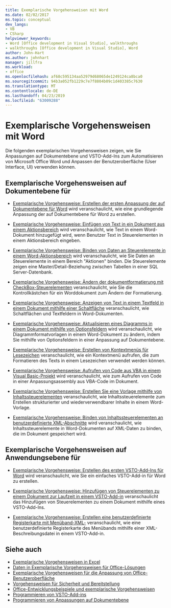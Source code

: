 ```yaml
---
title: Exemplarische Vorgehensweisen mit Word
ms.date: 02/02/2017
ms.topic: conceptual
dev_langs:
- VB
- CSharp
helpviewer_keywords:
- Word [Office development in Visual Studio], walkthroughs
- walkthroughs [Office development in Visual Studio], Word
author: John-Hart
ms.author: johnhart
manager: jillfra
ms.workload:
- office
ms.openlocfilehash: af68c595134aa52979d68065de1249124ca8bca0
ms.sourcegitcommit: 94b3a052fb1229c7e7f8804b09c1d403385c7630
ms.translationtype: MT
ms.contentlocale: de-DE
ms.lasthandoff: 04/23/2019
ms.locfileid: "63009288"
---
```

# <a name="walkthroughs-using-word"></a>Exemplarische Vorgehensweisen mit Word
  Die folgenden exemplarischen Vorgehensweisen zeigen, wie Sie Anpassungen auf Dokumentebene und VSTO-Add-Ins zum Automatisieren von Microsoft Office Word und Anpassen der Benutzeroberfläche (User Interface, UI) verwenden können.

## <a name="document-level-walkthroughs"></a>Exemplarische Vorgehensweisen auf Dokumentebene für
- [Exemplarische Vorgehensweise: Erstellen der ersten Anpassung der auf Dokumentebene für Word](../vsto/walkthrough-creating-your-first-document-level-customization-for-word.md) wird veranschaulicht, wie eine grundlegende Anpassung der auf Dokumentebene für Word zu erstellen.

- [Exemplarische Vorgehensweise: Einfügen von Text in ein Dokument aus einem Aktionsbereich](../vsto/walkthrough-inserting-text-into-a-document-from-an-actions-pane.md) wird veranschaulicht, wie Text in einem Word-Dokument hinzugefügt wird, wenn Benutzer Text in Steuerelementen in einem Aktionsbereich eingeben.

- [Exemplarische Vorgehensweise: Binden von Daten an Steuerelemente in einem Word-Aktionsbereich](../vsto/walkthrough-binding-data-to-controls-on-a-word-actions-pane.md) wird veranschaulicht, wie Sie Daten an Steuerelemente in einem Bereich "Aktionen" binden. Die Steuerelemente zeigen eine Master/Detail-Beziehung zwischen Tabellen in einer SQL Server-Datenbank.

- [Exemplarische Vorgehensweise: Ändern der dokumentformatierung mit CheckBox-Steuerelementen](../vsto/walkthrough-changing-document-formatting-using-checkbox-controls.md) veranschaulicht, wie Sie die Kontrollkästchen für ein Worddokument zum Ändern der Formatierung.

- [Exemplarische Vorgehensweise: Anzeigen von Text in einem Textfeld in einem Dokument mithilfe einer Schaltfläche](../vsto/walkthrough-displaying-text-in-a-text-box-in-a-document-using-a-button.md) veranschaulicht, wie Schaltflächen und Textfeldern in Word-Dokumenten.

- [Exemplarische Vorgehensweise: Aktualisieren eines Diagramms in einem Dokument mithilfe von Optionsfeldern](../vsto/walkthrough-updating-a-chart-in-a-document-using-radio-buttons.md) wird veranschaulicht, wie Diagrammformatvorlagen in einem Word-Dokument zu ändern, indem Sie mithilfe von Optionsfeldern in einer Anpassung auf Dokumentebene.

- [Exemplarische Vorgehensweise: Erstellen von Kontextmenüs für Lesezeichen](../vsto/walkthrough-creating-shortcut-menus-for-bookmarks.md) veranschaulicht, wie ein Kontextmenü aufrufen, die zum Formatieren des Texts in einem Lesezeichen verwendet werden können.

- [Exemplarische Vorgehensweise: Aufrufen von Code aus VBA in einem Visual Basic-Projekt](../vsto/walkthrough-calling-code-from-vba-in-a-visual-basic-project.md) wird veranschaulicht, wie zum Aufrufen von Code in einer Anpassungsassembly aus VBA-Code im Dokument.

- [Exemplarische Vorgehensweise: Erstellen Sie eine Vorlage mithilfe von Inhaltssteuerelementen](../vsto/walkthrough-creating-a-template-by-using-content-controls.md) veranschaulicht, wie Inhaltssteuerelemente zum Erstellen strukturierter und wiederverwendbarer Inhalte in einem Word-Vorlage.

- [Exemplarische Vorgehensweise: Binden von Inhaltssteuerelementen an benutzerdefinierte XML-Abschnitte](../vsto/walkthrough-binding-content-controls-to-custom-xml-parts.md) wird veranschaulicht, wie Inhaltssteuerelemente in Word-Dokumenten auf XML-Daten zu binden, die im Dokument gespeichert wird.

## <a name="application-level-walkthroughs"></a>Exemplarische Vorgehensweisen auf Anwendungsebene für
- [Exemplarische Vorgehensweise: Erstellen des ersten VSTO-Add-Ins für Word](../vsto/walkthrough-creating-your-first-vsto-add-in-for-word.md) wird veranschaulicht, wie Sie ein einfaches VSTO-Add-in für Word zu erstellen.

- [Exemplarische Vorgehensweise: Hinzufügen von Steuerelementen zu einem Dokument zur Laufzeit in einem VSTO-Add-in](../vsto/walkthrough-adding-controls-to-a-document-at-run-time-in-a-vsto-add-in.md) veranschaulicht das Hinzufügen von Steuerelementen zu einem Dokument mithilfe eines VSTO-Add-Ins.

- [Exemplarische Vorgehensweise: Erstellen eine benutzerdefinierte Registerkarte mit Menüband-XML-](../vsto/walkthrough-creating-a-custom-tab-by-using-ribbon-xml.md) veranschaulicht, wie eine benutzerdefinierte Registerkarte des Menübands mithilfe einer XML-Beschreibungsdatei in einem VSTO-Add-in.

## <a name="see-also"></a>Siehe auch
- [Exemplarische Vorgehensweisen in Excel](../vsto/walkthroughs-using-excel.md)
- [Daten in Exemplarische Vorgehensweisen für Office-Lösungen](../vsto/data-in-office-solutions-walkthroughs.md)
- [Exemplarische Vorgehensweisen für die Anpassung von Office-Benutzeroberfläche](../vsto/office-ui-customization-walkthroughs.md)
- [Vorgehensweisen für Sicherheit und Bereitstellung](../vsto/security-and-deployment-walkthroughs.md)
- [Office-Entwicklungsbeispiele und exemplarische Vorgehensweisen](../vsto/office-development-samples-and-walkthroughs.md)
- [Programmieren von VSTO-Add-ins](../vsto/programming-vsto-add-ins.md)
- [Programmieren von Anpassungen auf Dokumentebene](../vsto/programming-document-level-customizations.md)
